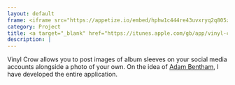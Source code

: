 ```yaml
---
layout: default
frame: <iframe src="https://appetize.io/embed/hphw1c444re43uvxryq2q805zr?device=iphone6s&scale=50&autoplay=true&orientation=portrait&deviceColor=black" width="208px" height="435px" frameborder="0" scrolling="no"></iframe>
category: Project
title: <a target="_blank" href="https://itunes.apple.com/gb/app/vinyl-crow/id1006449675?mt=8">Vinyl Crow</a>
description: |
---
```

Vinyl Crow allows you to post images of album sleeves on your social media accounts alongside a photo of your own. On the idea of [Adam Bentham](http://www.adambentham.com/), I have developed the entire application.